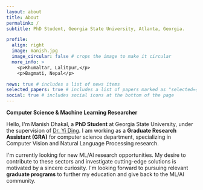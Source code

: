 ```yaml
---
layout: about
title: About
permalink: /
subtitle: PhD Student, Georgia State University, Atlanta, Georgia.

profile:
  align: right
  image: manish.jpg
  image_circular: false # crops the image to make it circular
  more_info: >
    <p>Khumaltar, Lalitpur,</p> 
    <p>Bagmati, Nepal</p>

news: true # includes a list of news items
selected_papers: true # includes a list of papers marked as "selected={true}"
social: true # includes social icons at the bottom of the page
---
```


<b>Computer Science & Machine Learning Researcher</b>

Hello, I'm Manish Dhakal, a <b> PhD Student</b> at Georgia State University, under the supervision of <a href="https://ding1.com"> Dr. Yi Ding</a>. I am working as a <b> Graduate Research Assistant (GRA)</b> for computer science department, specializing in Computer Vision and Natural Language Processing research.

I'm currently looking for new ML/AI research opportunities. My desire to contribute to these sectors and investigate cutting-edge solutions is motivated by a sincere curiosity. I'm looking forward to pursuing relevant <b> graduate programs</b> to further my education and give back to the ML/AI community.
